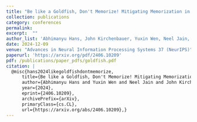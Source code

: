 ```yaml
---
title: "Be like a Goldfish, Don't Memorize! Mitigating Memorization in Generative LLMs"
collection: publications
category: conferences
permalink: 
excerpt:  ""
author_list: 'Abhimanyu Hans, John Kirchenbauer, Yuxin Wen, Neel Jain, Hamid Kazemi, Prajwal Singhania, <b>Siddharth Singh</b>, Gowthami Somepalli, Jonas Geiping, Abhinav Bhatele, and Tom Goldstein'
date: 2024-12-09 
venue: "Advances in Neural Information Processing Systems 37 (NeurIPS)"
paperurl: 'https://arxiv.org/pdf/2406.10209'
pdf: /publications/paper_pdfs/goldfish.pdf
citation: |
  @misc{hans2024likegoldfishdontmemorize,
      title={Be like a Goldfish, Don't Memorize! Mitigating Memorization in Generative LLMs}, 
      author={Abhimanyu Hans and Yuxin Wen and Neel Jain and John Kirchenbauer and Hamid Kazemi and Prajwal Singhania and Siddharth Singh and Gowthami Somepalli and Jonas Geiping and Abhinav Bhatele and Tom Goldstein},
      year={2024},
      eprint={2406.10209},
      archivePrefix={arXiv},
      primaryClass={cs.CL},
      url={https://arxiv.org/abs/2406.10209},}
---
```



